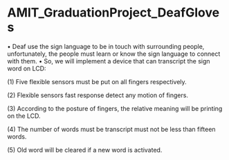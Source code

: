 # AMIT_GraduationProject_DeafGloves
• Deaf use the sign language to be in touch with surrounding people, 
unfortunately, the people must learn or know the sign language to 
connect with them.
• So, we will implement a device that can transcript the sign word on 
LCD:

(1) Five flexible sensors must be put on all fingers respectively.

(2) Flexible sensors fast response detect any motion of fingers.

(3) According to the posture of fingers, the relative meaning will 
be printing on the LCD.

(4) The number of words must be transcript must not be less than 
fifteen words.

(5) Old word will be cleared if a new word is activated.
